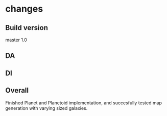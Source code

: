 # changes

## Build version

master 1.0

## DA

## DI

## Overall

Finished Planet and Planetoid implementation, and succesfully tested map generation with varying sized galaxies.
